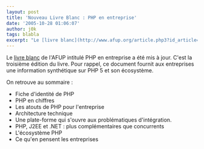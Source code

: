 ```yaml
---
layout: post
title: 'Nouveau Livre Blanc : PHP en entreprise'
date: '2005-10-28 01:06:07'
author: j0k
tags: blabla
excerpt: "Le [livre blanc](http://www.afup.org/article.php3?id_article=264) de l'AFUP intitulé PHP en entreprise a été mis à jour.   C'est la troisième édition du livre. Pour rappel, ce document fournit aux entreprises une information synthétique sur PHP 5 et son écosystème."
---
```


Le [livre blanc](http://www.afup.org/article.php3?id_article=264) de l'AFUP intitulé PHP en entreprise a été mis à jour.   C'est la troisième édition du livre. Pour rappel, ce document fournit aux entreprises une information synthétique sur PHP 5 et son écosystème.

On retrouve au sommaire :
*  Fiche d'identité de PHP
*  PHP en chiffres
*  Les atouts de PHP pour l'entreprise
*  Architecture technique
*  Une plate-forme qui s'ouvre aux problématiques d'intégration.
*  PHP, J2EE et .NET : plus complémentaires que concurrents
*  L'écosystème PHP
*  Ce qu'en pensent les entreprises
